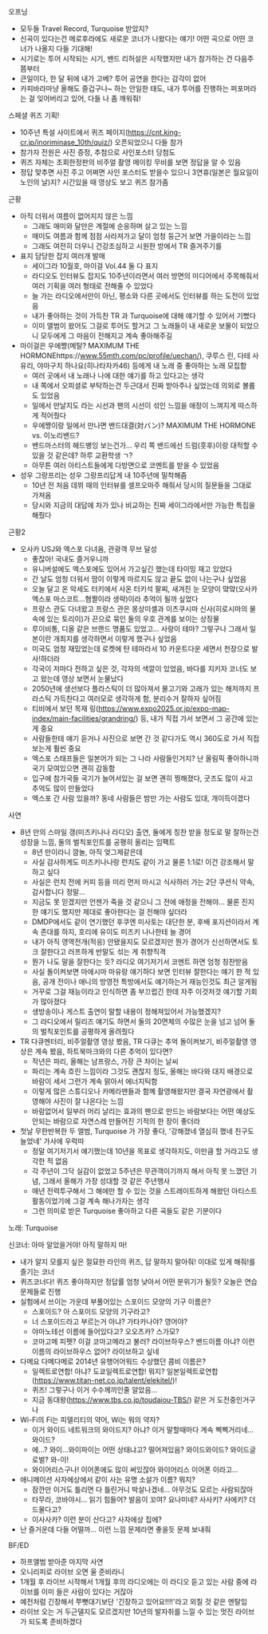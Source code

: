 오프닝
- 모두들 Travel Record, Turquoise 받았지?
- 신곡이 있다는건 메로후라에도 새로운 코너가 나왔다는 얘기! 어떤 곡으로 어떤 코너가 나올지 다들 기대해!
- 시기로는 투어 시작되는 시기, 밴드 리허설은 시작했지만 내가 참가하는 건 다음주 쯤부터
- 큰일이다, 한 달 뒤에 내가 고베? 투어 공연을 한다는 감각이 없어
- 카피바라마냥 올해도 즐겁구나~ 하는 안일한 태도, 내가 투어를 진행하는 퍼포머라는 걸 잊어버리고 있어, 다들 나 좀 깨워줘!

스페셜 퀴즈 기획!
- 10주년 특설 사이트에서 퀴즈 페이지(https://cnt.king-cr.jp/inoriminase_10th/quiz/) 오픈되었으니 다들 참가
- 참가자 전원은 사진 증정, 추첨으로 사인포스터 당첨도
- 퀴즈 자체는 초회한정판의 비주얼 촬영 메이킹 무비를 보면 정답을 알 수 있음
- 정답 맞추면 사진 주고 어쩌면 사인 포스터도 받을수 있으니 3연휴(일본은 월요일이 노인의 날)지? 시간있을 때 영상도 보고 퀴즈 참가좀

근황
- 아직 더워서 여름이 없어지지 않은 느낌
  - 그래도 매미와 달만은 계절에 순응하며 살고 있는 느낌
  - 매미도 여름과 함께 점점 사라져가고 달이 엄청 둥근거 보면 가을이라는 느낌
  - 그래도 여전히 더우니 건강조심하고 시원한 방에서 TR 즐겨주기를
- 표지 담당한 잡지 여러개 발매
  - 세이그라 10월호, 마이걸 Vol.44 둘 다 표지
  - 라디오도 인터뷰도 잡지도 10주년이라면서 여러 방면의 미디어에서 주목해줘서 여러 기획을 여러 형태로 전해줄 수 있었다
  - 늘 가는 라디오에서만이 아닌, 평소와 다른 곳에서도 인터뷰를 하는 도전이 있었음
  - 내가 좋아하는 것이 가득찬 TR 과 Turquoise에 대해 얘기할 수 있어서 기뻤다
  - 이미 앨범이 왔어도 그걸로 투어도 할거고 그 노래들이 내 새로운 보물이 되었으니 모두에게 그 마음이 전해지고 계속 좋아해주길
- 마이걸은 우에쨩(메탈? MAXIMUM THE HORMONEhttps://www.55mth.com/pc/profile/uechan/), 쿠루스 린, 다테 사유리, 야마구치 하나요(히나타자카46) 등에게 내 노래 중 좋아하는 노래 모집함
  - 여러 곳에서 내 노래나 나에 대한 얘기를 하고 있다고는 생각
  - 내 쪽에서 오피셜로 부탁하는건 두근대서 진짜 받아주나 싶었는데 의외로 볼륨도 있었음
  - 일에서 만날지도 라는 시선과 팬의 시선이 섞인 느낌을 애정이 느껴지게 따스하게 적어줬다
  - 우에쨩이랑 일에서 만나면 밴드대결(対バン)? MAXIMUM THE HORMONE vs. 이노리밴드?
  - 밴드마스터의 헤드뱅잉 보는건가... 우리 쪽 밴드에선 드럼(훗후)이랑 대적할 수 있을 것 같은데? 하루 교환학생 ㄱ?
  - 아무튼 여러 아티스트들에게 다방면으로 코멘트를 받을 수 있었음
- 성우 그랑프리는 성우 그랑프리답게 내 10주년에 밀착해줌
  - 10년 전 처음 데뷔 때의 인터뷰를 셀프오마주 해줘서 당시의 질문들을 그대로 가져옴
  - 당시와 지금의 대답에 차가 있나 비교하는 진짜 세이그라에서만 가능한 특집을 해줬다

근황2
- 오사카 USJ와 엑스포 다녀옴, 관광객 무브 달성
  - 좋잖아! 국내도 즐거우니까
  - 유니버설에도 엑스포에도 있어서 가고싶긴 했는데 타이밍 재고 있었다
  - 간 날도 엄청 더워서 땀이 이렇게 마르지도 않고 끝도 없이 나는구나 싶었음
  - 오늘 달고 온 악세도 터키에서 사온 터키석 팔찌, 새겨진 눈 모양이 먘먘(오사카엑스포 마스코트...혐짤이라 생략)이라 추억이 될까 싶었다
  - 프랑스 관도 다녀왔고 프랑스 관은 몽상미셸과 이츠쿠시마 신사(히로시마의 물속에 있는 토리이)가 끈으로 묶인 둘의 우호 관계를 보이는 상징물
  - 루이비통, 디올 같은 브랜드 명품도 있었고... 사랑이 테마? 그렇구나 그래서 일본이란 개최지를 생각하면서 이렇게 했구나 싶었음
  - 미국도 엄청 재밌었는데 로켓에 탄 테마라서 10 카운트다운 세면서 천장으로 발사!하더라
  - 각국이 저마다 전하고 싶은 것, 각자의 색깔이 있었음, 바다를 지키자 코너도 보고 왔는데 영상 보면서 눈물났다
  - 2050년에 생선보다 플라스틱이 더 많아져서 물고기와 고래가 있는 해저까지 프라스틱 가득찬다고 여러모로 생각하게 함, 분리수거 잘하자 싶어짐
  - 티비에서 보던 목재 링(https://www.expo2025.or.jp/expo-map-index/main-facilities/grandring/) 등, 내가 직접 가서 보면서 그 공간에 있는 게 중요
  - 사람들한테 얘기 듣거나 사진으로 보면 간 것 같다가도 역시 360도로 가서 직접 보는게 훨씬 중요
  - 엑스포 스태프들은 일본어가 되는 그 나라 사람들인거지? 난 올림픽 좋아하니까 국기 모여있으면 괜히 감동함
  - 입구에 참가국들 국기가 늘어서있는 걸 보면 괜히 찡해졌다, 굿즈도 많이 사고 추억도 많이 만들었다
  - 엑스포 간 사람 있을까? 동네 사람들은 밤만 가는 사람도 있대, 개이득이겠다

사연
- 8년 만의 스마일 갱(미즈키나나 라디오) 출연, 둘에게 칭찬 받을 정도로 말 잘하는건 성장을 느낌, 둘의 벌칙포인트를 공평히 올리는 임팩트
  - 8년 만이라니 깜놀, 아직 엊그제같은데
  - 사실 감사하게도 미즈키나나랑 런치도 같이 가고 물론 1:1로! 이건 강조해서 말하고 싶다
  - 사실은 런치 전에 커피 등을 미리 먼저 마시고 식사하러 가는 2단 쿠션식 약속, 감사합니다 정말...
  - 지금도 못 믿겠지만 언젠가 죽을 것 같으니 그 전에 애정을 전해야... 물론 진지한 얘기도 했지만 제대로 좋아한다는 걸 전해야 싶더라
  - DMDP에서도 같이 연기했던 후쿠엔 미사토는 대단한 분, 후배 포지션이라서 계속 존대를 하지, 호리에 유이도 미즈키 나나한테 늘 경어
  - 내가 아직 영역전개(적응) 안됐을지도 모르겠지만 뭔가 경어가 신선하면서도 토크 잘한다고 러프하게 반말도 섞는 게 취향직격
  - 뭔가 나도 말을 잘한다는 듯? 라디오 여기저기서 코멘트 하면 엄청 칭찬받음
  - 사실 돌이켜보면 마에시마 마유랑 얘기하다 보면 인터뷰 잘한다는 얘기 한 적 있음, 공개 전이나 애니의 방영전 특방에서도 얘기하는거 재능인것도 최근 알게됨
  - 거꾸로 그걸 재능이라고 인식하면 좀 부끄럽긴 한데 자주 이것저것 얘기할 기회가 많아졌다
  - 생방송이나 게스트 출연이 말할 내용이 정해져있어서 가능했겠지?
  - 그 라디오에서 릴리즈 얘기도 하면서 둘의 20면체의 수많은 눈을 넘고 넘어 둘의 벌칙포인트를 공평하게 올려줬다
- TR 다큐멘터리, 비주얼촬영 영상 봤음, TR 다큐는 추억 돌이켜보기, 비주얼촬영 영상은 계속 봤음, 하트북마크와의 다른 추억이 있다면?
  - 작년은 파리, 올해는 남프랑스, 가장 큰 차이는 날씨
  - 파리는 계속 흐린 느낌이라 그것도 괜찮지 정도, 올해는 바다와 대지 배경으로 바람이 세서 그런가 계속 맑아서 에너지틱함
  - 이렇게 많은 스튜디오나 카메라맨들과 함꼐 촬영해왔지만 결국 자연광에서 촬영해야 사진이 잘 나온다는 느낌
  - 바람없어서 일부러 머리 날리는 효과의 팬으로 만드는 바람보다는 어떤 예상도 안되는 바람으로 자연스레 만들어진 기적의 한 장이 좋더라
- 첫날 무한반복한 두 앨범, Turquoise 가 가장 좋다, '강해졌네 열심히 했네 친구도 늘었네' 가사에 우럭따 
  - 정말 여기저기서 얘기했는데 10년을 목표로 생각하지도, 이만큼 할 거라고도 생각한 적 없음
  - 각 주년이 그닥 실감이 없었고 5주년은 무관객이기까지 해서 아직 못 느꼈던 기념, 그래서 올해가 가장 성대할 것 같은 주년행사
  - 매년 전력투구해서 그 해에만 할 수 있는 것을 스트레이트하게 해왔던 아티스트 활동이었기에 그걸 계속 해나가자는 생각
  - 그런 의미로 받은 Turquoise 좋아하고 다른 곡들도 같은 기분이다

노래: Turquoise

신코너: 아마 알았을거야! 아직 말하지 마!
- 내가 알지 모를지 싶은 절묘한 라인의 퀴즈, 답 말하지 말아줘! 이대로 있게 해줘!를 즐기는 코너
- 퀴즈코너다! 퀴즈 좋아하지만 정답률 엄청 낮아서 어떤 분위기가 될듯? 오늘은 연습문제들로 진행
- 실험에서 쓰이는 가운데 부풀어있는 스포이드 모양의 기구 이름은?
  - 스포이드? 아 스포이드 모양의 기구라고? 
  - 너 스포이드라고 부르는거 아냐? 가타카나야? 영어야?
  - 야마노테선 이름에 들어있다고? 오오츠카? 스가모? 
  - 코마고메 피펫? 이걸 코마고메라고 불러? 라이브하우스? 밴드이름 아냐? 이런 이름의 라이브하우스 없어? 라이브하고 싶네
- 다메요 다메다메로 2014년 유행어어워드 수상했던 콤비 이름은?
  - 일렉트로연합! 아냐? 도쿄일렉트로연합! 뭐지? 일본일렉트로연합(https://www.titan-net.co.jp/talent/elekitel/)! 
  - 퀴즈! 그렇구나 이거 수수께끼인줄 알았음...
  - 지금 동대왕(https://www.tbs.co.jp/toudaiou-TBS/) 같은 거 도전중인거구나
- Wi-Fi의 Fi는 피델리티의 약어, Wi는 뭐의 약자?
  - 이거 와이드 네트워크의 와이드지? 아냐? 이거 말할때마다 계속 삑삑거리네... 와이드?
  - 에...? 와이...와이파이는 어떤 상태냐고? 떨어져있음? 와이드와이드? 와이드글로벌? 와-이!
  - 와이어리스구나! 이어폰에도 많이 써있잖아 와이어리스 이어폰 이라고...
- 애니메이션 사자에상에서 같이 사는 유명 소설가 이름? 뭐지?
  - 잠깐만 이거도 틀리면 다 틀린거니 박살나겠네... 아무것도 모르는 사람되잖아
  - 타무라, 코바야시... 읽기 힘들어? 발음이 꼬여? 요나미네? 사사키? 사에키? 더 드물다고?
  - 이사사카? 이런 분이 산다고? 사자에상 집에?
- 난 즐거운데 다들 어떨까... 이런 느낌 문제라면 좋을듯 문제 보내줘

BF/ED
- 하프앨범 받아준 마지막 사연
- 오니리피로 라이브 오면 울 준비라니
- 1개월 후 라이브 시작해서 1개월 후의 라디오에는 이 라디오 듣고 있는 사람 중에 라이브를 이미 들은 사람이 있다는 거잖아
- 예전처럼 긴장해서 쭈뼛대기보단 '긴장하고 있어요!!!!'라고 외칠 것 같은 멘탈임
- 라이브 오는 거 두근댈지도 모르겠지만 10년의 발자취를 느낄 수 있는 멋진 라이브가 되도록 준비하겠다
